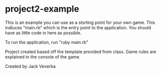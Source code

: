 # project2-example

This is an example you can use as a stsrting point for your own game. This indluces "main.rb" which is the entry point to the application. You should have as little code in here as possible.

To run the application, run "ruby main.rb"

Project created based off the template provided from class. Game rules are explained in the console of the game.

Created by Jack Veverka
